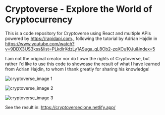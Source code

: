 # Cryptoverse - Explore the World of Cryptocurrency

This is a code repository for Cryptoverse using React and multiple APIs powered by https://rapidapi.com., following the tutorial by Adrian Hajdin in https://www.youtube.com/watch?v=9DDX3US3kss&list=PLkdlrXdzLy1ASuga_qL8Ob2-zqXOu10Ju&index=5

I am not the original creator nor do I own the rights of Cryptoverse, but rather I'd like to use this code to showcase the result of what I have learned from Adrian Hajdin, to whom I thank greatly for sharing his knowledge!

![cryptoverse_image 1](https://user-images.githubusercontent.com/92688327/144753317-122479f4-3d6f-4702-a270-9ea1e5a9cf71.PNG)


![cryptoverse_image 2](https://user-images.githubusercontent.com/92688327/144753294-bdb5ec4b-b594-47ec-b2c2-88e37d4a332c.PNG)

![cryptoverse_image 3](https://user-images.githubusercontent.com/92688327/144753331-6de4c15b-e49d-4d27-9bb4-8d5fccfa0085.PNG)

See the result in: https://cryptoverseclone.netlify.app/
